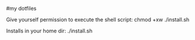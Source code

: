 #my dotfiles

Give yourself permission to execute the shell script:
    chmod +xw ./install.sh

Installs in your home dir:
    ./install.sh 

